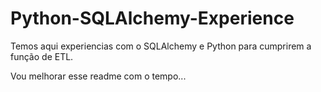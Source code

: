 # Python-SQLAlchemy-Experience

Temos aqui experiencias com o SQLAlchemy e Python para cumprirem a função de ETL.

Vou melhorar esse readme com o tempo...
